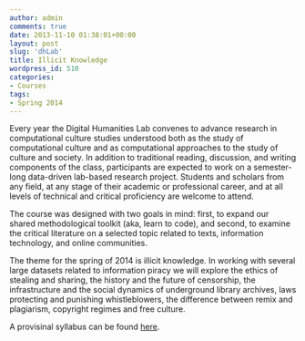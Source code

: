 ```yaml
---
author: admin
comments: true
date: 2013-11-10 01:38:01+00:00
layout: post
slug: 'dhLab'
title: Illicit Knowledge
wordpress_id: 510
categories:
- Courses
tags:
- Spring 2014
---
```


Every year the Digital Humanities Lab convenes to advance research in computational culture studies understood both as the study of computational culture and as computational approaches to the study of culture and society. In addition to traditional reading, discussion, and writing components of the class, participants are expected to work on a semester-long data-driven lab-based research project. Students and scholars from any field, at any stage of their academic or professional career, and at all levels of technical and critical proficiency are welcome to attend.

The course was designed with two goals in mind: first, to expand our shared methodological toolkit (aka, learn to code), and second, to examine the critical literature on a selected topic related to texts, information technology, and online communities.

The theme for the spring of 2014 is illicit knowledge. In working with several large datasets related to information piracy we will explore the ethics of stealing and sharing, the history and the future of censorship, the infrastructure and the social dynamics of underground library archives, laws protecting and punishing whistleblowers, the difference between remix and plagiarism, copyright regimes and free culture.

A provisinal syllabus can be found [here](https://docs.google.com/document/d/1TaGiFBG_WSEGKFey9sR0pafjjKK7Fuc0jhF5d4K1ouA/edit).

